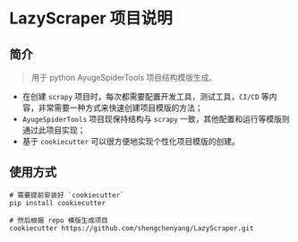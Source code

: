 # LazyScraper 项目说明

## 简介

> 用于 python AyugeSpiderTools 项目结构模版生成。

- 在创建 `scrapy` 项目时，每次都需要配置开发工具，测试工具，`CI/CD` 等内容，非常需要一种方式来快速创建项目模版的方法；
- `AyugeSpiderTools` 项目现保持结构与 `scrapy` 一致，其他配置和运行等模版则通过此项目实现；
- 基于 `cookiecutter` 可以很方便地实现个性化项目模版的创建。

## 使用方式

```shell
# 需要提前安装好 `cookiecutter`
pip install cookiecutter

# 然后根据 repo 模版生成项目
cookiecutter https://github.com/shengchenyang/LazyScraper.git
```


